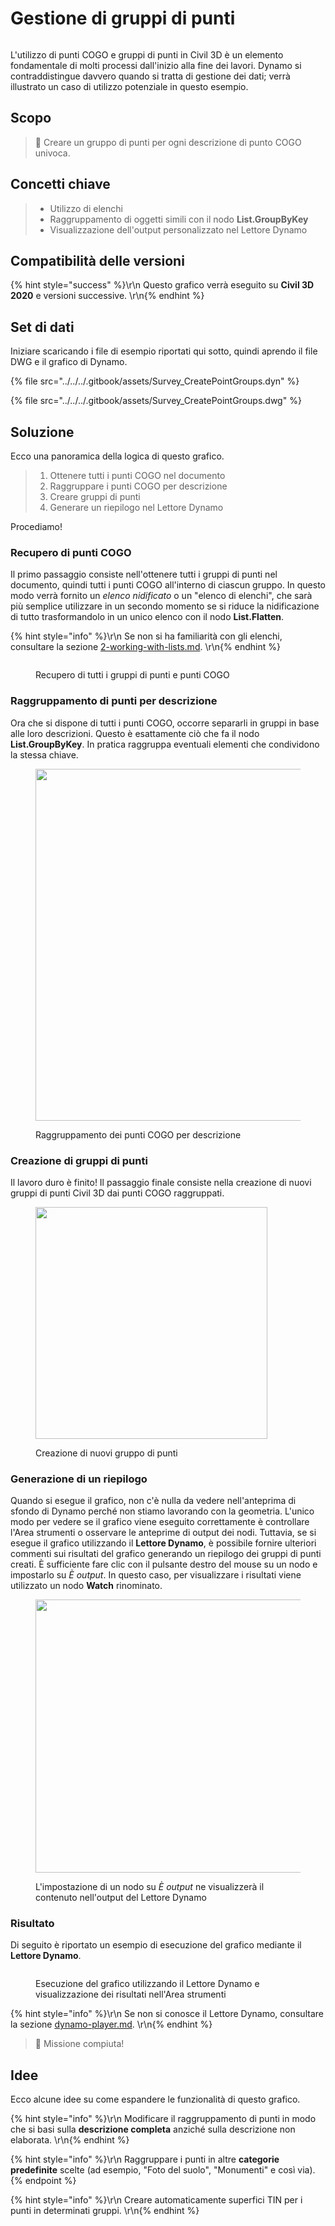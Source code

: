# Gestione di gruppi di punti

<figure><img src="../../../.gitbook/assets/Survey_CreatePointGroups_Player.gif" alt=""><figcaption></figcaption></figure>

L'utilizzo di punti COGO e gruppi di punti in Civil 3D è un elemento fondamentale di molti processi dall'inizio alla fine dei lavori. Dynamo si contraddistingue davvero quando si tratta di gestione dei dati; verrà illustrato un caso di utilizzo potenziale in questo esempio.  

## Scopo

> :dart: Creare un gruppo di punti per ogni descrizione di punto COGO univoca. 

## Concetti chiave

> * Utilizzo di elenchi
> * Raggruppamento di oggetti simili con il nodo **List.GroupByKey**
> * Visualizzazione dell'output personalizzato nel Lettore Dynamo

## Compatibilità delle versioni

{% hint style="success" %}\r\n Questo grafico verrà eseguito su **Civil 3D 2020** e versioni successive. \r\n{% endhint %}

## Set di dati

Iniziare scaricando i file di esempio riportati qui sotto, quindi aprendo il file DWG e il grafico di Dynamo.

{% file src="../../../.gitbook/assets/Survey_CreatePointGroups.dyn" %}

{% file src="../../../.gitbook/assets/Survey_CreatePointGroups.dwg" %}

## Soluzione

Ecco una panoramica della logica di questo grafico.

> 1. Ottenere tutti i punti COGO nel documento
> 2. Raggruppare i punti COGO per descrizione
> 3. Creare gruppi di punti
> 4. Generare un riepilogo nel Lettore Dynamo

Procediamo!

### Recupero di punti COGO

Il primo passaggio consiste nell'ottenere tutti i gruppi di punti nel documento, quindi tutti i punti COGO all'interno di ciascun gruppo. In questo modo verrà fornito un _elenco nidificato_ o un "elenco di elenchi", che sarà più semplice utilizzare in un secondo momento se si riduce la nidificazione di tutto trasformandolo in un unico elenco con il nodo **List.Flatten**.

{% hint style="info" %}\r\n Se non si ha familiarità con gli elenchi, consultare la sezione [2-working-with-lists.md](../../../5\_essential\_nodes\_and\_concepts/5-4\_designing-with-lists/2-working-with-lists.md "mention"). \r\n{% endhint %}

<figure><img src="../../../.gitbook/assets/Survey_CreatePointGroups_GetPoints.png" alt=""><figcaption><p>Recupero di tutti i gruppi di punti e punti COGO </p></figcaption></figure>

### Raggruppamento di punti per descrizione

Ora che si dispone di tutti i punti COGO, occorre separarli in gruppi in base alle loro descrizioni. Questo è esattamente ciò che fa il nodo **List.GroupByKey**. In pratica raggruppa eventuali elementi che condividono la stessa chiave.

<figure><img src="../../../.gitbook/assets/Survey_CreatePointGroups_GroupPoints.png" alt="" width="563"><figcaption><p>Raggruppamento dei punti COGO per descrizione</p></figcaption></figure>

### Creazione di gruppi di punti

Il lavoro duro è finito! Il passaggio finale consiste nella creazione di nuovi gruppi di punti Civil 3D dai punti COGO raggruppati.

<figure><img src="../../../.gitbook/assets/Survey_CreatePointGroups_CreatePointGroups.png" alt="" width="371"><figcaption><p>Creazione di nuovi gruppo di punti</p></figcaption></figure>

### Generazione di un riepilogo

Quando si esegue il grafico, non c'è nulla da vedere nell'anteprima di sfondo di Dynamo perché non stiamo lavorando con la geometria. L'unico modo per vedere se il grafico viene eseguito correttamente è controllare l'Area strumenti o osservare le anteprime di output dei nodi. Tuttavia, se si esegue il grafico utilizzando il **Lettore Dynamo**, è possibile fornire ulteriori commenti sui risultati del grafico generando un riepilogo dei gruppi di punti creati. È sufficiente fare clic con il pulsante destro del mouse su un nodo e impostarlo su _È output_. In questo caso, per visualizzare i risultati viene utilizzato un nodo **Watch** rinominato.

<figure><img src="../../../.gitbook/assets/Survey_CreatePointGroups_Output.png" alt="" width="437"><figcaption><p>L'impostazione di un nodo su <em>È output</em> ne visualizzerà il contenuto nell'output del Lettore Dynamo</p></figcaption></figure>

### Risultato

Di seguito è riportato un esempio di esecuzione del grafico mediante il **Lettore Dynamo**.

<figure><img src="../../../.gitbook/assets/Survey_CreatePointGroups_Player.gif" alt=""><figcaption><p>Esecuzione del grafico utilizzando il Lettore Dynamo e visualizzazione dei risultati nell'Area strumenti</p></figcaption></figure>

{% hint style="info" %}\r\n Se non si conosce il Lettore Dynamo, consultare la sezione [dynamo-player.md](../../dynamo-player.md "mention"). \r\n{% endhint %}

> :tada: Missione compiuta!

## Idee

Ecco alcune idee su come espandere le funzionalità di questo grafico.

{% hint style="info" %}\r\n Modificare il raggruppamento di punti in modo che si basi sulla **descrizione completa** anziché sulla descrizione non elaborata. \r\n{% endhint %}

{% hint style="info" %}\r\n Raggruppare i punti in altre **categorie predefinite** scelte (ad esempio, "Foto del suolo", "Monumenti" e così via). {% endpoint %}

{% hint style="info" %}\r\n Creare automaticamente superfici TIN per i punti in determinati gruppi. \r\n{% endhint %}
